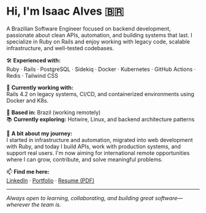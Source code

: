# Hi, I'm Isaac Alves 🇧🇷

A Brazilian Software Engineer focused on backend development, passionate about clean APIs, automation, and building systems that last. I specialize in Ruby on Rails and enjoy working with legacy code, scalable infrastructure, and well-tested codebases.

🛠️ **Experienced with:**  
Ruby · Rails · PostgreSQL · Sidekiq · Docker · Kubernetes · GitHub Actions · Redis · Tailwind CSS

🚀 **Currently working with:**  
Rails 4.2 on legacy systems, CI/CD, and containerized environments using Docker and K8s.

📍 **Based in:** Brazil (working remotely)  
📚 **Currently exploring:** Hotwire, Linux, and backend architecture patterns

🧠 **A bit about my journey:**  
I started in infrastructure and automation, migrated into web development with Ruby, and today I build APIs, work with production systems, and support real users. I'm now aiming for international remote opportunities where I can grow, contribute, and solve meaningful problems.

📫 **Find me here:**  
[LinkedIn](https://linkedin.com/in/isaaclvs) · [Portfolio](https://isaaclvs.github.io) · [Resume (PDF)](https://drive.google.com/file/d/1avgcals3b-5rPNppphpdwbU0bvvJYoPb/view?usp=sharing)

---
_Always open to learning, collaborating, and building great software—wherever the team is._
